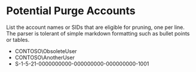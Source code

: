# Potential Purge Accounts

List the account names or SIDs that are eligible for pruning, one per line.
The parser is tolerant of simple markdown formatting such as bullet points or tables.

- CONTOSO\\ObsoleteUser
- CONTOSO\\AnotherUser
- S-1-5-21-0000000000-000000000-000000000-1001
